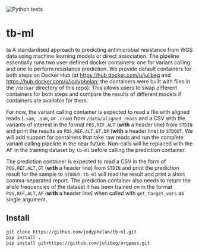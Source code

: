 ![Python tests](https://github.com/jodyphelan/tb-ml/workflows/Tests/badge.svg)
# tb-ml
ta
A standardised approach to predicting antimicrobial resistance from WGS data using machine learning models or direct association. The pipeline essentially runs two user-defined docker containers: one for variant calling and one to perform resistance prediction. We provide default containers for both steps on Docker Hub (at https://hub.docker.com/u/julibeg and https://hub.docker.com/u/jodyphelan; the containers were built with files in the `/docker` directory of this repo). This allows users to swap different containers for both steps and compare the results of different models if containers are available for them. 

For now, the variant calling container is expected to read a file with aligned reads (`.sam`, `.sam`, or `.cram`) from `/data/aligned_reads` and a CSV with the variants of interest in the format `POS,REF,ALT` (**with** a header line) from `STDIN` and print the results as `POS,REF,ALT,GT,DP` (**with** a header line) to `STDOUT`. We will add support for containers that take raw reads and run the complete variant calling pipeline in the near future. Non-calls will be replaced with the AF in the training dataset by `tb-ml` before calling the prediction container.

The prediction container is expected to read a CSV in the form of `POS,REF,ALT,GT` (**with** a header line) from `STDIN` and print the prediction result for the sample to `STDOUT`. `tb-ml` will read the result and print a short comma-separated report. The prediction container also needs to return the allele frequencies of the dataset it has been trained on in the format `POS,REF,ALT,AF` (**with** a header line) when called with `get_target_vars` as single argument. 

## Install

```bash
git clone https://github.com/jodyphelan/tb-ml.git
pip install .
pip install git+https://github.com/julibeg/argpass.git
```
